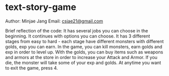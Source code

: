 # text-story-game
Author: Minjae Jang
Email: csjae21@gmail.com

Brief reflection of the code:
    It has several jobs you can choose in the beginning.
    It continues with options you can choose.
    It has 3 different stages from easy to hard - each stage have different monsters with different golds, exp you can earn.
    In the game, you can kill monsters, earn golds and exp in order to level up.
    With the golds, you can buy items such as weapons and armors at the store in order to increase your Attack and Armor.
    If you die, the monster will take some of your exp and golds.
    At anytime you want to exit the game, press 4.
